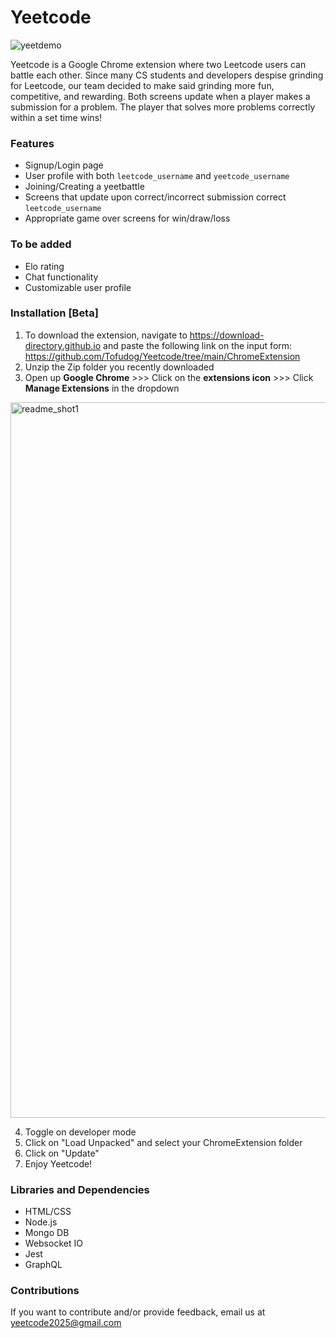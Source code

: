 # Yeetcode

![yeetdemo](https://github.com/user-attachments/assets/473c5e9c-fd5b-48ea-9af5-046647603359)

Yeetcode is a Google Chrome extension where two Leetcode users can battle each other. Since many CS students and developers despise grinding for Leetcode, our team decided to make said grinding more fun, competitive, and rewarding. Both screens update when a player makes a submission for a problem. The player that solves more problems correctly within a set time wins!

### Features
* Signup/Login page
* User profile with both `leetcode_username` and `yeetcode_username`
* Joining/Creating a yeetbattle
* Screens that update upon correct/incorrect submission correct `leetcode_username`
* Appropriate game over screens for win/draw/loss

### To be added
* Elo rating
* Chat functionality
* Customizable user profile

### Installation [Beta]

1) To download the extension, navigate to https://download-directory.github.io and paste the following link on the input form: https://github.com/Tofudog/Yeetcode/tree/main/ChromeExtension
2) Unzip the Zip folder you recently downloaded
3) Open up **Google Chrome** >>> Click on the **extensions icon** >>> Click **Manage Extensions** in the dropdown
<img width="1145" alt="readme_shot1" src="https://github.com/user-attachments/assets/88d35682-b003-4247-acc0-e83bef691a27" />

4) Toggle on developer mode
5) Click on "Load Unpacked" and select your ChromeExtension folder
6) Click on "Update"
7) Enjoy Yeetcode!

### Libraries and Dependencies
* HTML/CSS
* Node.js
* Mongo DB
* Websocket IO
* Jest
* GraphQL

### Contributions
If you want to contribute and/or provide feedback, email us at yeetcode2025@gmail.com
